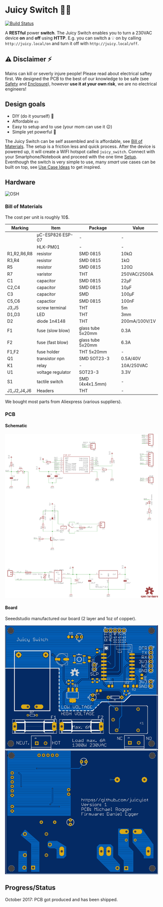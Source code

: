 # Juicy Switch :electric_plug::tangerine:

[![Build Status](https://travis-ci.org/juicyiot/juicy-switch.svg?branch=feature%2Ftravis)](https://travis-ci.org/juicyiot/juicy-switch)

A **RESTful** power **switch**.
The Juicy Switch enables you to turn a 230VAC device **on** and **off** using **HTTP**. E.g. you can switch a :bulb: on by calling `http://juicy.local/on`
and turn it off with `http://juicy.local/off`.

## :warning: Disclaimer :zap:
Mains can kill or severly injure people! Please read about electrical saftey first.
We designed the PCB to the best of our knowledge to be safe (see [Safety](#safety) and [Enclosure](#enclosure)), however **use it at your own risk**, we are no electrical engineers!

## Design goals
- DIY (do it yourself) :hammer:
- Affordable :dollar:
- Easy to setup and to use (your mom can use it :wink:)
- Simple yet powerful :rocket:

The Juicy Switch can be self assembled and is affordable, see [Bill of Materials](#bill-of-materials). The setup is a friction less and quick process. After the device is powered up, it will create a WIFI hotspot called `juicy_switch`. Connect with your Smartphone/Notebook and proceed with the one time [Setup](#setup). Eventhough the switch is very simple to use, many *smart* use cases can be built on top, see [Use Case Ideas](#use-case-ideas) to get inspired.

## Hardware

![OSH](https://i2.wp.com/www.oshwa.org/wp-content/uploads/2014/03/oshw-logo-100-px.png "Open Source Hardware")

### Bill of Materials

The cost per unit is roughly 10$.

| Marking    | Item             | Package           | Value         |
------------ | ---------------- |------------------ | ------------- |
|            | µC-ESP826 ESP-07 | -                 | -             |
|            | HLK-PM01         | -                 | -             |
| R1,R2,R6,R8| resistor         | SMD 0815          | 10kΩ          |
| R3,R4      | resistor         | SMD 0815          | 1kΩ           |
| R5         | resistor         | SMD 0815          | 120Ω          |
| R7         | varistor         | THT               | 250VAC/2500A  |
| C1         | capacitor        | SMD 0815          | 22µF          |
| C2,C4      | capacitor        | SMD 0815          | 10µF          |
| C3         | capacitor        | SMD               | 100µF         |
| C5,C6      | capactior        | SMD 0815          | 100nF         |
| J3,J5      | screw terminal   | THT               | 5m            |
| D1,D3      | LED              | THT               | 3mm           |
| D2         | diode 1n4148     | THT               | 200mA/100V/1V |
| F1         | fuse (slow blow) | glass tube 5x20mm | 0.3A          |
| F2         | fuse (fast blow) | glass tube 5x20mm | 6.3A          |
| F1,F2      | fuse holder      | THT 5x20mm        | -             |
| Q1         | transistor npn   | SMD SOT23-3       | 0.5A/40V      |
| K1         | relay            | -                 | 10A/250VAC    |
| U1         | voltage regulator| SOT23-3           | 3.3V          |
| S1         | tactile switch   | SMD (4x4x1.5mm)   | -             |
| J1,J2,J4,J6 | Headers         | THT               | -             |

We bought most parts from Aliexpress (various suppliers).

### PCB

#### Schematic
![](hardware/schematic.png "Gerber view top")

#### Board
Seeedstudio manufactured our board (2 layer and 1oz of copper).

![](hardware/gerber-top.png "Gerber view top")
![](hardware/gerber-bottom.png "Gerber view bottom")

## Progress/Status
October 2017: PCB got produced and has been shipped.